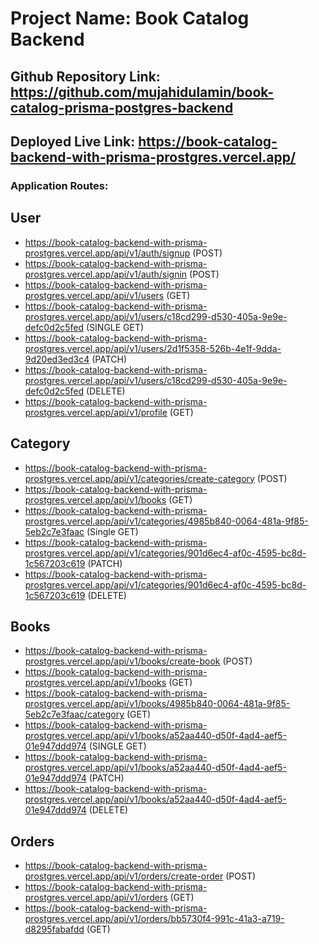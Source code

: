 # Project Name: Book Catalog Backend

## Github Repository Link: https://github.com/mujahidulamin/book-catalog-prisma-postgres-backend

## Deployed Live Link: https://book-catalog-backend-with-prisma-prostgres.vercel.app/

### Application Routes:

## User

- https://book-catalog-backend-with-prisma-prostgres.vercel.app/api/v1/auth/signup (POST)
- https://book-catalog-backend-with-prisma-prostgres.vercel.app/api/v1/auth/signin (POST)
- https://book-catalog-backend-with-prisma-prostgres.vercel.app/api/v1/users (GET)
- https://book-catalog-backend-with-prisma-prostgres.vercel.app/api/v1/users/c18cd299-d530-405a-9e9e-defc0d2c5fed (SINGLE GET)
- https://book-catalog-backend-with-prisma-prostgres.vercel.app/api/v1/users/2d1f5358-526b-4e1f-9dda-9d20ed3ed3c4 (PATCH)
- https://book-catalog-backend-with-prisma-prostgres.vercel.app/api/v1/users/c18cd299-d530-405a-9e9e-defc0d2c5fed (DELETE)
- https://book-catalog-backend-with-prisma-prostgres.vercel.app/api/v1/profile (GET)

## Category

- https://book-catalog-backend-with-prisma-prostgres.vercel.app/api/v1/categories/create-category (POST)
- https://book-catalog-backend-with-prisma-prostgres.vercel.app/api/v1/books (GET)
- https://book-catalog-backend-with-prisma-prostgres.vercel.app/api/v1/categories/4985b840-0064-481a-9f85-5eb2c7e3faac (Single GET)
- https://book-catalog-backend-with-prisma-prostgres.vercel.app/api/v1/categories/901d6ec4-af0c-4595-bc8d-1c567203c619 (PATCH)
- https://book-catalog-backend-with-prisma-prostgres.vercel.app/api/v1/categories/901d6ec4-af0c-4595-bc8d-1c567203c619 (DELETE)

## Books

- https://book-catalog-backend-with-prisma-prostgres.vercel.app/api/v1/books/create-book (POST)
- https://book-catalog-backend-with-prisma-prostgres.vercel.app/api/v1/books (GET)
- https://book-catalog-backend-with-prisma-prostgres.vercel.app/api/v1/books/4985b840-0064-481a-9f85-5eb2c7e3faac/category (GET)
- https://book-catalog-backend-with-prisma-prostgres.vercel.app/api/v1/books/a52aa440-d50f-4ad4-aef5-01e947ddd974 (SINGLE GET)
- https://book-catalog-backend-with-prisma-prostgres.vercel.app/api/v1/books/a52aa440-d50f-4ad4-aef5-01e947ddd974 (PATCH)
- https://book-catalog-backend-with-prisma-prostgres.vercel.app/api/v1/books/a52aa440-d50f-4ad4-aef5-01e947ddd974 (DELETE)

## Orders

- https://book-catalog-backend-with-prisma-prostgres.vercel.app/api/v1/orders/create-order (POST)
- https://book-catalog-backend-with-prisma-prostgres.vercel.app/api/v1/orders (GET)
- https://book-catalog-backend-with-prisma-prostgres.vercel.app/api/v1/orders/bb5730f4-991c-41a3-a719-d8295fabafdd (GET)
